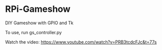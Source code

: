# RPi-Gameshow
DIY Gameshow with GPIO and Tk

To use, run gs_controller.py

Watch the video: https://www.youtube.com/watch?v=PRB3tcdcFJc&t=77s
